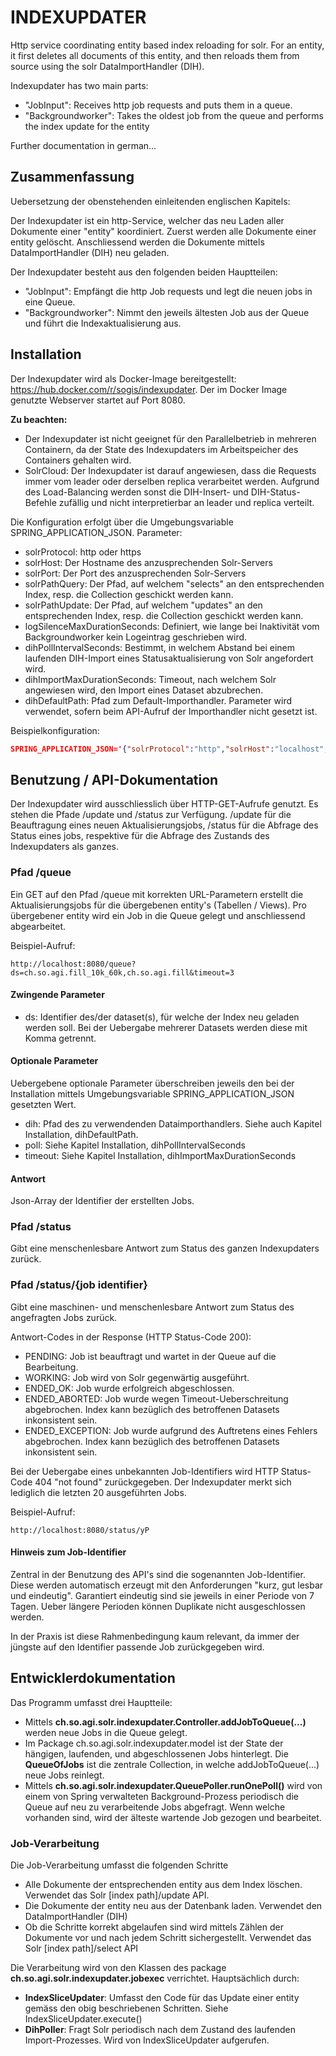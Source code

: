 # INDEXUPDATER

Http service coordinating entity based index reloading for solr. For an entity, it first deletes all documents of this entity, and then reloads them from source using the solr DataImportHandler (DIH).

Indexupdater has two main parts:
* "JobInput": Receives http job requests and puts them in a queue.
* "Backgroundworker": Takes the oldest job from the queue and performs the index update for the entity

Further documentation in german...

## Zusammenfassung

Uebersetzung der obenstehenden einleitenden englischen Kapitels:

Der Indexupdater ist ein http-Service, welcher das neu Laden aller Dokumente einer "entity" koordiniert. Zuerst werden alle Dokumente einer entity gelöscht. Anschliessend werden die Dokumente mittels DataImportHandler (DIH) neu geladen. 

Der Indexupdater besteht aus den folgenden beiden Hauptteilen:
* "JobInput": Empfängt die http Job requests und legt die neuen jobs in eine Queue.
* "Backgroundworker": Nimmt den jeweils ältesten Job aus der Queue und führt die Indexaktualisierung aus.

## Installation

Der Indexupdater wird als Docker-Image bereitgestellt: https://hub.docker.com/r/sogis/indexupdater. Der im Docker Image genutzte Webserver startet auf Port 8080.

**Zu beachten:** 
* Der Indexupdater ist nicht geeignet für den Parallelbetrieb in mehreren Containern, da der State des Indexupdaters im Arbeitspeicher des Containers gehalten wird.
* SolrCloud: Der Indexupdater ist darauf angewiesen, dass die Requests immer vom leader oder derselben replica verarbeitet werden. Aufgrund des Load-Balancing werden sonst die DIH-Insert- und DIH-Status-Befehle zufällig und nicht interpretierbar an leader und replica verteilt. 
  

Die Konfiguration erfolgt über die Umgebungsvariable SPRING\_APPLICATION\_JSON. Parameter:
* solrProtocol: http oder https
* solrHost: Der Hostname des anzusprechenden Solr-Servers
* solrPort: Der Port des anzusprechenden Solr-Servers
* solrPathQuery: Der Pfad, auf welchem "selects" an den entsprechenden Index, resp. die Collection geschickt werden kann.
* solrPathUpdate: Der Pfad, auf welchem "updates" an den entsprechenden Index, resp. die Collection geschickt werden kann.
* logSilenceMaxDurationSeconds: Definiert, wie lange bei Inaktivität vom Backgroundworker kein Logeintrag geschrieben wird.
* dihPollIntervalSeconds: Bestimmt, in welchem Abstand bei einem laufenden DIH-Import eines Statusaktualisierung von Solr angefordert wird.
* dihImportMaxDurationSeconds: Timeout, nach welchem Solr angewiesen wird, den Import eines Dataset abzubrechen.
* dihDefaultPath: Pfad zum Default-Importhandler. Parameter wird verwendet, sofern beim API-Aufruf der Importhandler nicht gesetzt ist.

Beispielkonfiguration:

```json
SPRING_APPLICATION_JSON='{"solrProtocol":"http","solrHost":"localhost","solrPort":8983,"solrPathQuery":"solr/gdi/select","solrPathUpdate":"solr/gdi/update","logSilenceMaxDurationSeconds":5,"dihPollIntervalSeconds":2,"dihImportMaxDurationSeconds":120,"dihDefaultPath":"solr/gdi/dih"}'
```

## Benutzung / API-Dokumentation

Der Indexupdater wird ausschliesslich über HTTP-GET-Aufrufe genutzt. Es stehen die Pfade /update und /status zur Verfügung. /update für die Beauftragung eines neuen Aktualisierungsjobs, /status für die Abfrage des Status eines jobs, respektive für die Abfrage des Zustands des Indexupdaters als ganzes.

### Pfad /queue

Ein GET auf den Pfad /queue mit korrekten URL-Parametern erstellt die Aktualisierungsjobs für die übergebenen entity's (Tabellen / Views). Pro übergebener entity wird ein Job in die Queue gelegt und anschliessend abgearbeitet.

Beispiel-Aufruf:

``` http
http://localhost:8080/queue?ds=ch.so.agi.fill_10k_60k,ch.so.agi.fill&timeout=3
```

#### Zwingende Parameter
* ds: Identifier des/der dataset(s), für welche der Index neu geladen werden soll. Bei der Uebergabe mehrerer Datasets werden diese mit Komma getrennt.


#### Optionale Parameter

Uebergebene optionale Parameter überschreiben jeweils den bei der Installation mittels Umgebungsvariable SPRING\_APPLICATION\_JSON gesetzten Wert.
* dih: Pfad des zu verwendenden Dataimporthandlers. Siehe auch Kapitel Installation, dihDefaultPath.
* poll: Siehe Kapitel Installation, dihPollIntervalSeconds
* timeout: Siehe Kapitel Installation, dihImportMaxDurationSeconds

#### Antwort

Json-Array der Identifier der erstellten Jobs.

### Pfad /status

Gibt eine menschenlesbare Antwort zum Status des ganzen Indexupdaters zurück.

### Pfad /status/{job identifier}

Gibt eine maschinen- und menschenlesbare Antwort zum Status des angefragten Jobs zurück.

Antwort-Codes in der Response (HTTP Status-Code 200):
* PENDING: Job ist beauftragt und wartet in der Queue auf die Bearbeitung. 
* WORKING: Job wird von Solr gegenwärtig ausgeführt.
* ENDED_OK: Job wurde erfolgreich abgeschlossen.
* ENDED_ABORTED: Job wurde wegen Timeout-Ueberschreitung abgebrochen. Index kann bezüglich des betroffenen Datasets inkonsistent sein.
* ENDED_EXCEPTION: Job wurde aufgrund des Auftretens eines Fehlers abgebrochen. Index kann bezüglich des betroffenen Datasets inkonsistent sein.

Bei der Uebergabe eines unbekannten Job-Identifiers wird HTTP Status-Code 404 "not found" zurückgegeben. Der Indexupdater merkt sich lediglich die letzten 20 ausgeführten Jobs. 

Beispiel-Aufruf:

```
http://localhost:8080/status/yP
```

#### Hinweis zum Job-Identifier

Zentral in der Benutzung des API's sind die sogenannten Job-Identifier. Diese werden automatisch erzeugt mit den Anforderungen "kurz, gut lesbar und eindeutig". Garantiert eindeutig sind sie jeweils in einer Periode von 7 Tagen. Ueber längere Perioden können Duplikate nicht ausgeschlossen werden.

In der Praxis ist diese Rahmenbedingung kaum relevant, da immer der jüngste auf den Identifier passende Job zurückgegeben wird. 

## Entwicklerdokumentation

Das Programm umfasst drei Hauptteile:
* Mittels **ch.so.agi.solr.indexupdater.Controller.addJobToQueue(...)** werden neue Jobs in die Queue gelegt.
* Im Package ch.so.agi.solr.indexupdater.model ist der State der hängigen, laufenden, und abgeschlossenen Jobs hinterlegt. Die **QueueOfJobs** ist die zentrale Collection, in welche addJobToQueue(...) neue Jobs reinlegt.
* Mittels **ch.so.agi.solr.indexupdater.QueuePoller.runOnePoll()** wird von einem von Spring verwalteten Background-Prozess periodisch die Queue auf neu zu verarbeitende Jobs abgefragt. Wenn welche vorhanden sind, wird der älteste wartende Job gezogen und bearbeitet.

### Job-Verarbeitung

Die Job-Verarbeitung umfasst die folgenden Schritte
* Alle Dokumente der entsprechenden entity aus dem Index löschen. Verwendet das Solr [index path]/update API.
* Die Dokumente der entity neu aus der Datenbank laden. Verwendet den DataImportHandler (DIH)
* Ob die Schritte korrekt abgelaufen sind wird mittels Zählen der Dokumente vor und nach jedem Schritt sichergestellt. Verwendet das Solr [index path]/select API

Die Verarbeitung wird von den Klassen des package **ch.so.agi.solr.indexupdater.jobexec** verrichtet. Hauptsächlich durch:
* **IndexSliceUpdater**: Umfasst den Code für das Update einer entity gemäss den obig beschriebenen Schritten. Siehe IndexSliceUpdater.execute()
* **DihPoller**: Fragt Solr periodisch nach dem Zustand des laufenden Import-Prozesses. Wird von IndexSliceUpdater aufgerufen.





